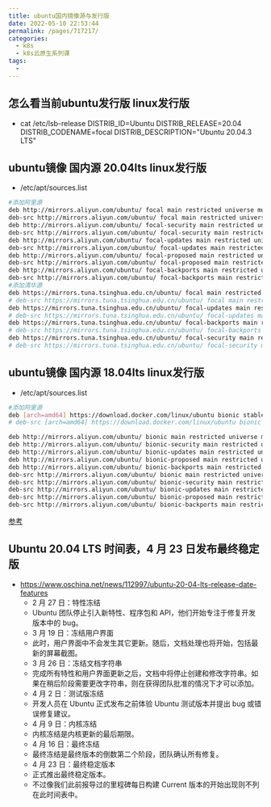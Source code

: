 ```yaml
---
title: ubuntu国内镜像源与发行版
date: 2022-05-10 22:53:44
permalink: /pages/717217/
categories:
  - k8s
  - k8s云原生系列课
tags:
  - 
---
```







## 怎么看当前ubuntu发行版 linux发行版
- cat /etc/lsb-release
DISTRIB_ID=Ubuntu
DISTRIB_RELEASE=20.04
DISTRIB_CODENAME=focal
DISTRIB_DESCRIPTION="Ubuntu 20.04.3 LTS"


## ubuntu镜像 国内源 20.04lts linux发行版
- /etc/apt/sources.list
``` sh
#添加阿里源
deb http://mirrors.aliyun.com/ubuntu/ focal main restricted universe multiverse
deb-src http://mirrors.aliyun.com/ubuntu/ focal main restricted universe multiverse
deb http://mirrors.aliyun.com/ubuntu/ focal-security main restricted universe multiverse
deb-src http://mirrors.aliyun.com/ubuntu/ focal-security main restricted universe multiverse
deb http://mirrors.aliyun.com/ubuntu/ focal-updates main restricted universe multiverse
deb-src http://mirrors.aliyun.com/ubuntu/ focal-updates main restricted universe multiverse
deb http://mirrors.aliyun.com/ubuntu/ focal-proposed main restricted universe multiverse
deb-src http://mirrors.aliyun.com/ubuntu/ focal-proposed main restricted universe multiverse
deb http://mirrors.aliyun.com/ubuntu/ focal-backports main restricted universe multiverse
deb-src http://mirrors.aliyun.com/ubuntu/ focal-backports main restricted universe multiverse
#添加清华源
deb https://mirrors.tuna.tsinghua.edu.cn/ubuntu/ focal main restricted universe multiverse
# deb-src https://mirrors.tuna.tsinghua.edu.cn/ubuntu/ focal main restricted universe multiverse
deb https://mirrors.tuna.tsinghua.edu.cn/ubuntu/ focal-updates main restricted universe multiverse
# deb-src https://mirrors.tuna.tsinghua.edu.cn/ubuntu/ focal-updates main restricted universe multiverse
deb https://mirrors.tuna.tsinghua.edu.cn/ubuntu/ focal-backports main restricted universe multiverse
# deb-src https://mirrors.tuna.tsinghua.edu.cn/ubuntu/ focal-backports main restricted universe multiverse
deb https://mirrors.tuna.tsinghua.edu.cn/ubuntu/ focal-security main restricted universe multiverse
# deb-src https://mirrors.tuna.tsinghua.edu.cn/ubuntu/ focal-security main restricted universe multiverse multiverse
```



## ubuntu镜像 国内源 18.04lts linux发行版
- /etc/apt/sources.list
``` sh
#添加阿里源
deb [arch=amd64] https://download.docker.com/linux/ubuntu bionic stable
# deb-src [arch=amd64] https://download.docker.com/linux/ubuntu bionic stable

deb http://mirrors.aliyun.com/ubuntu/ bionic main restricted universe multiverse
deb http://mirrors.aliyun.com/ubuntu/ bionic-security main restricted universe multiverse
deb http://mirrors.aliyun.com/ubuntu/ bionic-updates main restricted universe multiverse
deb http://mirrors.aliyun.com/ubuntu/ bionic-proposed main restricted universe multiverse
deb http://mirrors.aliyun.com/ubuntu/ bionic-backports main restricted universe multiverse
deb-src http://mirrors.aliyun.com/ubuntu/ bionic main restricted universe multiverse
deb-src http://mirrors.aliyun.com/ubuntu/ bionic-security main restricted universe multiverse
deb-src http://mirrors.aliyun.com/ubuntu/ bionic-updates main restricted universe multiverse
deb-src http://mirrors.aliyun.com/ubuntu/ bionic-proposed main restricted universe multiverse
deb-src http://mirrors.aliyun.com/ubuntu/ bionic-backports main restricted universe multiverse
```

[参考](https://zhuanlan.zhihu.com/p/142014944)


## Ubuntu 20.04 LTS 时间表，4 月 23 日发布最终稳定版
- https://www.oschina.net/news/112997/ubuntu-20-04-lts-release-date-features
  - 2 月 27 日：特性冻结
  - Ubuntu 团队停止引入新特性、程序包和 API，他们开始专注于修复开发版本中的 bug。
  - 3 月 19 日：冻结用户界面
  - 此时，用户界面中不会发生其它更新。随后，文档处理也将开始，包括最新的屏幕截图。
  - 3 月 26 日：冻结文档字符串
  - 完成所有特性和用户界面更新之后，文档中将停止创建和修改字符串。如果在稍后阶段需要更改字符串，则在获得团队批准的情况下才可以添加。
  - 4 月 2 日：测试版冻结
  - 开发人员在 Ubuntu 正式发布之前体验 Ubuntu 测试版本并提出 bug 或错误修复建议。
  - 4 月 9 日：内核冻结
  - 内核冻结是内核更新的最后期限。
  - 4 月 16 日：最终冻结
  - 最终冻结是最终版本的倒数第二个阶段，团队确认所有修复。
  - 4 月 23 日：最终稳定版本
  - 正式推出最终稳定版本。
  - 不过像我们此前报导过的里程碑每日构建 Current 版本的开始出现则不列在此时间表中。







